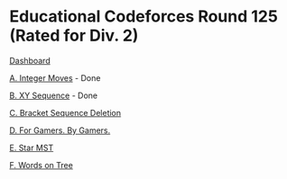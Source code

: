 # Educational Codeforces Round 125 (Rated for Div. 2)

[Dashboard](https://codeforces.com/contest/1657)

[A. Integer Moves](https://codeforces.com/contest/1657/problem/A) - Done

[B. XY Sequence](https://codeforces.com/contest/1657/problem/B) - Done

[C. Bracket Sequence Deletion](https://codeforces.com/contest/1657/problem/C)

[D. For Gamers. By Gamers.](https://codeforces.com/contest/1657/problem/D)

[E. Star MST](https://codeforces.com/contest/1657/problem/E)

[F. Words on Tree](https://codeforces.com/contest/1657/problem/F)
